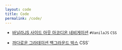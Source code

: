 ```yaml
---
layout: code
title: Code
permalink: /code/
---
```



- [바닐라JS 사이드 아웃 아코디온 네비게이션][link1] `#VanilaJS` `CSS`

[link1]: https://codepen.io/verysomenice/pen/dxpKBm

- [까다로운 그라데이션 백그라운드 박스][link2] CSS`

[link2]: https://codepen.io/verysomenice/pen/XWWrNeO
